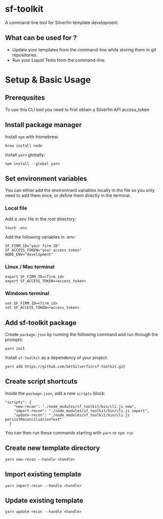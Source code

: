 # sf-toolkit

A command-line tool for Silverfin template development.

## What can be used for ?

- Update your templates from the command-line while storing them in git repositories.
- Run your Liquid Tests from the command-line.

# Setup & Basic Usage

## Prerequsites

To use this CLI tool you need to first obtain a Silverfin API access_token

## Install package manager

Install `npm` with Homebrew:

```
brew install node
```

Install `yarn` globally:

```
npm install --global yarn
```

## Set environment variables

You can either add the environment variables locally in the file so you only need to add them once, or define them directly in the terminal. 

### Local file 

Add a .env file in the root directory:

```
touch .env
```

Add the following variables in  .env:

```
SF_FIRM_ID="your firm ID"
SF_ACCESS_TOKEN="your access token"
NODE_ENV="development"
```

### Linux / Mac terminal

```
export SF_FIRM_ID=<firm_id>
export SF_ACCESS_TOKEN=<access_token>
```

### Windows terminal

```
set SF_FIRM_ID=<firm_id>
set SF_ACCESS_TOKEN=<access_token>
```

## Add sf-toolkit package

Create `package.json` by running the following command and run through the prompts:

```
yarn init
```

Install `sf-toolkit` as a dependency of your project:

```
yarn add https://github.com/GetSilverfin/sf-toolkit.git
```

## Create script shortcuts

Inside the `package.json`, add a new `scripts` block:

```
"scripts": {
    "new-recon": "./node_modules/sf_toolkit/bin/cli.js new",
    "import-recon": "./node_modules/sf_toolkit/bin/cli.js import",
    "update-recon": "./node_modules/sf_toolkit/bin/cli.js persistReconciliationText"
  }
```

You can then run these commands starting with `yarn` or `npm run`

## Create new template directory

```
yarn new-recon --handle <handle>
```

## Import existing template

```
yarn import-recon --handle <handle>
```

## Update existing template

```
yarn update-recon --handle <handle>
```
